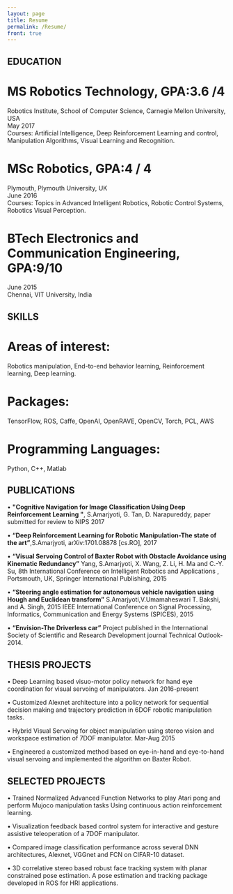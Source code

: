 ```yaml
---
layout: page
title: Resume
permalink: /Resume/
front: true
---
```



## EDUCATION

# MS Robotics Technology, GPA:3.6 /4
Robotics Institute, School of Computer Science, Carnegie Mellon University, USA    
May 2017    
Courses: Artificial Intelligence, Deep Reinforcement Learning and control, Manipulation Algorithms, Visual Learning and
Recognition.

# MSc Robotics, GPA:4 / 4    
Plymouth, Plymouth University, UK     
June 2016  
Courses: Topics in Advanced Intelligent Robotics, Robotic Control Systems, Robotics Visual Perception.

# BTech Electronics and Communication Engineering, GPA:9/10   
June 2015    
Chennai, VIT University, India



## SKILLS

# Areas of interest: 
Robotics manipulation, End-to-end behavior learning, Reinforcement learning, Deep learning.         
# Packages:
 TensorFlow, ROS, Caffe, OpenAI, OpenRAVE, OpenCV, Torch, PCL, AWS
# Programming Languages:
 Python, C++, Matlab

## PUBLICATIONS

• **"Cognitive Navigation for Image Classification Using Deep Reinforcement Learning "**, S.Amarjyoti, G. Tan, D.
Narapureddy, paper submitted for review to NIPS 2017                   

• **“Deep Reinforcement Learning for Robotic Manipulation-The state of the art”**,S.Amarjyoti, arXiv:1701.08878
[cs.RO], 2017

• **“Visual Servoing Control of Baxter Robot with Obstacle Avoidance using Kinematic Redundancy”**
Yang, S.Amarjyoti, X. Wang, Z. Li, H. Ma and C.-Y. Su, 8th International Conference on Intelligent Robotics and
Applications , Portsmouth, UK, Springer International Publishing, 2015

• **“Steering angle estimation for autonomous vehicle navigation using Hough and Euclidean transform”**
S.Amarjyoti,V.Umamaheswari T. Bakshi, and A. Singh, 2015 IEEE International Conference on Signal Processing,
Informatics, Communication and Energy Systems (SPICES), 2015

• **“Envision-The Driverless car”** Project published in the International Society of Scientific and Research
Development journal Technical Outlook-2014.


## THESIS PROJECTS

• Deep Learning based visuo-motor policy network for hand eye coordination for visual servoing of manipulators.
Jan 2016-present

• Customized Alexnet architecture into a policy network for sequential decision making and trajectory prediction in 6DOF
robotic manipulation tasks.

• Hybrid Visual Servoing for object manipulation using stereo vision and workspace estimation of 7DOF manipulator.
Mar-Aug 2015

• Engineered a customized method based on eye-in-hand and eye-to-hand visual servoing and implemented the algorithm on
Baxter Robot.

## SELECTED PROJECTS
• Trained Normalized Advanced Function Networks to play Atari pong and perform Mujoco manipulation tasks Using
continuous action reinforcement learning.

• Visualization feedback based control system for interactive and gesture assistive teleoperation of a 7DOF manipulator.

• Compared image classification performance across several DNN architectures, Alexnet, VGGnet and FCN on
CIFAR-10 dataset.

• 3D correlative stereo based robust face tracking system with planar constrained pose estimation. A pose estimation
and tracking package developed in ROS for HRI applications.